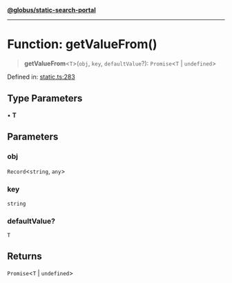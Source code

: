 [**@globus/static-search-portal**](../README.md)

***

# Function: getValueFrom()

> **getValueFrom**\<`T`\>(`obj`, `key`, `defaultValue`?): `Promise`\<`T` \| `undefined`\>

Defined in: [static.ts:283](https://github.com/globus/static-search-portal/blob/01d1d33d3d0989c593fada6bb539073cee27ae57/static.ts#L283)

## Type Parameters

• **T**

## Parameters

### obj

`Record`\<`string`, `any`\>

### key

`string`

### defaultValue?

`T`

## Returns

`Promise`\<`T` \| `undefined`\>
